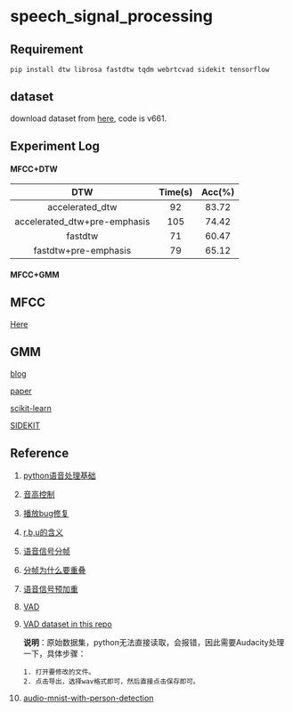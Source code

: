 # speech_signal_processing

## Requirement
```
pip install dtw librosa fastdtw tqdm webrtcvad sidekit tensorflow
```

## dataset
download dataset from [here](https://pan.baidu.com/s/16b3SN2WLULsPAABx9Ct0Y), code is v661.

## Experiment Log

#### MFCC+DTW
| DTW |Time(s)| Acc(%) |
|:---:|:---:|:---:|
|accelerated_dtw|92|83.72|
|accelerated_dtw+pre-emphasis|105|74.42|
|fastdtw|71|60.47|
|fastdtw+pre-emphasis|79|65.12|

#### MFCC+GMM

## MFCC

[Here](https://kleinzcy.github.io/blog/speech%20signal%20processing/%E6%A2%85%E5%B0%94%E5%80%92%E8%B0%B1%E7%B3%BB%E6%95%B0)

## GMM

[blog](https://appliedmachinelearning.blog/2017/11/14/spoken-speaker-identification-based-on-gaussian-mixture-models-python-implementation/)

[paper](http://citeseerx.ist.psu.edu/viewdoc/download?doi=10.1.1.117.338&rep=rep1&type=pdf)

[scikit-learn](https://scikit-learn.org/stable/modules/mixture.html#gmm)

[SIDEKIT](https://pypi.org/project/SIDEKIT/)

## Reference

1. [python语音处理基础](https://www.cnblogs.com/LXP-Never/p/10078200.html)

2. [音高控制](http://www.voidcn.com/article/p-mitujaml-bth.html)

3. [播放bug修复](http://www.imooc.com/article/252974)

4. [r,b,u的含义](https://www.cnblogs.com/yanglang/p/7416889.html)

5. [语音信号分帧](https://blog.csdn.net/qcyfred/article/details/53006860)

6. [分帧为什么要重叠](https://blog.csdn.net/jinzhichaoshuiping/article/details/81159333)

7. [语音信号预加重](https://blog.csdn.net/lv_xinmy/article/details/8587426)

8. [VAD](https://blog.csdn.net/zachmm/article/details/41825023)

9. [VAD dataset in this repo](https://github.com/jtkim-kaist/VAD)
    
    **说明**：原始数据集，python无法直接读取，会报错，因此需要Audacity处理一下，具体步骤：
        
       1. 打开要修改的文件。
       2. 点击导出，选择wav格式即可，然后直接点击保存即可。
       
10. [audio-mnist-with-person-detection](https://github.com/yogeshjadhav7/audio-mnist-with-person-detection)
   
  
